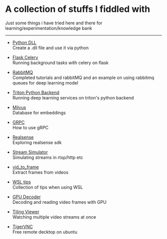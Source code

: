 # A collection of stuffs I fiddled with
Just some things i have tried here and there for learning/experimentation/knowledge bank

---

- [Python DLL](./python_dll)  
Create a .dll file and use it via python

- [Flask Celery](./flask_celery)  
Running background tasks with celery on flask

- [RabbitMQ](./rabbitmq)  
Completed tutorials and rabbitMQ and an example on using rabbitmq queues for deep learning model

- [Triton Python Backend](./triton_python_backend)  
Running deep learning services on triton's python backend

- [Milvus](./milvus)    
Database for embeddings

- [GRPC](./grpc_tutorial/)  
How to use gRPC

- [Realsense](./realsense)  
Exploring realsense sdk

- [Stream Simulator](./stream_simulator)    
Simulating streams in rtsp/http etc

- [vid_to_frame](./vid_to_frame)    
Extract frames from videos

- [WSL tips](./wsl)     
Collection of tips when using WSL

- [GPU Decoder](./gpu_decoder)  
Decoding and reading video frames with GPU

- [Tiling Viewer](./opencv_tiling/)     
Watching multiple video streams at once

- [TigerVNC](./tigervnc/)   
Free remote decktop on ubuntu